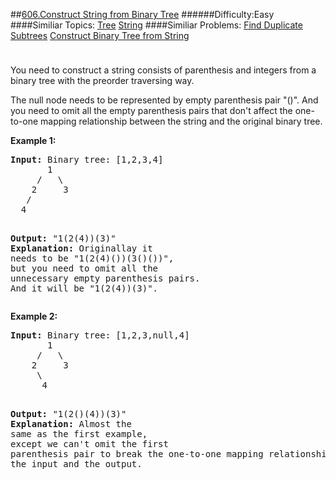 ##[606.Construct String from Binary Tree](https://leetcode.com/problems/construct-string-from-binary-tree/description/ "606.Construct String from Binary Tree")
######Difficulty:Easy
####Similiar Topics:
  [Tree](https://leetcode.com//tag/tree)  [String](https://leetcode.com//tag/string)
####Similiar Problems:
  [Find Duplicate Subtrees](https://leetcode.com//problems/find-duplicate-subtrees)  [Construct Binary Tree from String](https://leetcode.com//problems/construct-binary-tree-from-string)
<div class="question-description__3U1T" style="padding-top: 10px;"><div><p>You need to construct a string consists of parenthesis and integers from a binary tree with the preorder traversing way.</p>

<p>The null node needs to be represented by empty parenthesis pair "()". And you need to omit all the empty parenthesis pairs that don't affect the one-to-one mapping relationship between the string and the original binary tree.</p>

<p><b>Example 1:</b><br/>
</p><pre><b>Input:</b> Binary tree: [1,2,3,4]
       1
     /   \
    2     3
   /    
  4     

<b>Output:</b> "1(2(4))(3)"
<br/><b>Explanation:</b> Originallay it needs to be "1(2(4)())(3()())", <br/>but you need to omit all the unnecessary empty parenthesis pairs. <br/>And it will be "1(2(4))(3)".
</pre>
<p/>

<p><b>Example 2:</b><br/>
</p><pre><b>Input:</b> Binary tree: [1,2,3,null,4]
       1
     /   \
    2     3
     \  
      4 

<b>Output:</b> "1(2()(4))(3)"
<br/><b>Explanation:</b> Almost the same as the first example, <br/>except we can't omit the first parenthesis pair to break the one-to-one mapping relationship between the input and the output.
</pre>
<p/></div></div><div> </div><div> </div><div> </div><div> </div><div> </div><div> </div><div> </div><div> </div><div> </div><div> </div><div> </div><div> </div><div> </div><div> </div><div> </div><div> </div><div> </div><div> </div><div> </div><div> </div><div> </div><div> </div><div> </div><div> </div><div> </div><div> </div><div> </div><div> </div><div> </div><div> </div><div> </div><div> </div><div> </div><div> </div><div> </div><div> </div><div> </div><div> </div><div> </div><div> </div><div> </div><div> </div><div> </div><div> </div><div> </div><div> </div><div> </div><div> </div><div> </div><div> </div><div> </div><div> </div><div> </div><div> </div><div> </div><div> </div><div> </div><div> </div><div> </div><div> </div><div> </div><div> </div><div> </div><div> </div><div> </div><div> </div><div> </div><div> </div><div> </div><div> </div><div> </div><div> </div><div> </div><div> </div><div> </div><div> </div><div> </div><div> </div><div> </div><div> </div><div> </div><div> </div><div> </div><div> </div><div> </div><div> </div><div> </div><div> </div><div> </div><div> </div><div> </div><div> </div><div> </div><div> </div><div> </div><div> </div><div> </div><div> </div><div> </div><div> </div><div> </div><div> </div><div> </div><div> </div><div> </div><div> </div><div> </div><div> </div><div> </div><div> </div><div> </div><div> </div>